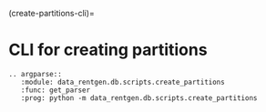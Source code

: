 (create-partitions-cli)=

# CLI for creating partitions

```{eval-rst}
.. argparse::
   :module: data_rentgen.db.scripts.create_partitions
   :func: get_parser
   :prog: python -m data_rentgen.db.scripts.create_partitions
```
